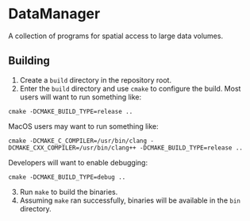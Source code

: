# DataManager

A collection of programs for spatial access to large data volumes.

## Building

1. Create a `build` directory in the repository root.
2. Enter the `build` directory and use `cmake` to configure the build. Most users will want to run something like:
```
cmake -DCMAKE_BUILD_TYPE=release .. 
```
MacOS users may want to run something like:
```
cmake -DCMAKE_C_COMPILER=/usr/bin/clang -DCMAKE_CXX_COMPILER=/usr/bin/clang++ -DCMAKE_BUILD_TYPE=release .. 
```
Developers will want to enable debugging:
```
cmake -DCMAKE_BUILD_TYPE=debug .. 
```
3. Run `make` to build the binaries.
4. Assuming `make` ran successfully, binaries will be available in the `bin` directory.